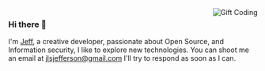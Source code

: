 <img alt="Gift Coding" src="https://giphy.com/embed/16bishkovqEjZPmSEe/video" align="right">

### Hi there 👋
I'm [Jeff](https://www.linkedin.com/in/jefflucio/), a creative developer, passionate about Open Source, and Information security, I like to explore new technologies.
You can shoot me an email at jlsjefferson@gmail.com I'll try to respond as soon as I can.

<!--
**jlsjefferson/jlsjefferson** is a ✨ _special_ ✨ repository because its `README.md` (this file) appears on your GitHub profile.

Here are some ideas to get you started:

- 🔭 I’m currently working on ...
- 🌱 I’m currently learning ...
- 👯 I’m looking to collaborate on ...
- 🤔 I’m looking for help with ...
- 💬 Ask me about ...
- 📫 How to reach me: ...
- 😄 Pronouns: ...
- ⚡ Fun fact: ...
-->
